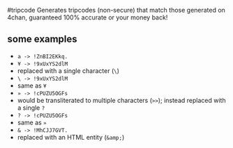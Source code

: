 #tripcode
Generates tripcodes (non-secure) that match those generated on 4chan, guaranteed 100% accurate or your money back!

## some examples
* `a -> !ZnBI2EKkq.`
* `¥ -> !9xUxYS2dlM`
 * replaced with a single character (`\`)
* `\ -> !9xUxYS2dlM`
 * same as `¥`
* `» -> !cPUZU5OGFs`
 * would be transliterated to multiple characters (`>>`); instead replaced with a single `?`
* `? -> !cPUZU5OGFs`
 * same as `»`
* `& -> !MhCJJ7GVT.`
 * replaced with an HTML entity (`&amp;`)
